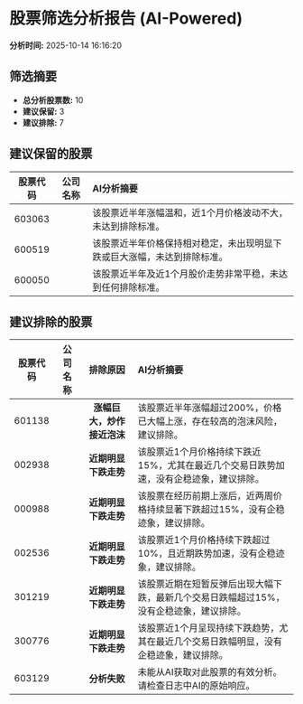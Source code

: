 # 股票筛选分析报告 (AI-Powered)

**分析时间:** 2025-10-14 16:16:20

## 筛选摘要

- **总分析股票数:** 10
- **建议保留:** 3
- **建议排除:** 7

## 建议保留的股票

| 股票代码 | 公司名称 | AI分析摘要 |
|:---:|:---:|:---|
| 603063 |  | 该股票近半年涨幅温和，近1个月价格波动不大，未达到排除标准。 |
| 600519 |  | 该股票近半年价格保持相对稳定，未出现明显下跌或巨大涨幅，未达到排除标准。 |
| 600050 |  | 该股票近半年及近1个月股价走势非常平稳，未达到任何排除标准。 |

## 建议排除的股票

| 股票代码 | 公司名称 | 排除原因 | AI分析摘要 |
|:---:|:---:|:---:|:---|
| 601138 |  | **涨幅巨大，炒作接近泡沫** | 该股票近半年涨幅超过200%，价格已大幅上涨，存在较高的泡沫风险，建议排除。 |
| 002938 |  | **近期明显下跌走势** | 该股票近1个月价格持续下跌近15%，尤其在最近几个交易日跌势加速，没有企稳迹象，建议排除。 |
| 000988 |  | **近期明显下跌走势** | 该股票在经历前期上涨后，近两周价格持续显著下跌超过15%，没有企稳迹象，建议排除。 |
| 002536 |  | **近期明显下跌走势** | 该股票近1个月价格持续下跌超过10%，且近期跌势加速，没有企稳迹象，建议排除。 |
| 301219 |  | **近期明显下跌走势** | 该股票近期在短暂反弹后出现大幅下跌，最新几个交易日跌幅超过15%，没有企稳迹象，建议排除。 |
| 300776 |  | **近期明显下跌走势** | 该股票近1个月呈现持续下跌趋势，尤其在最近几个交易日跌幅明显，没有企稳迹象，建议排除。 |
| 603129 |  | **分析失败** | 未能从AI获取对此股票的有效分析。请检查日志中AI的原始响应。 |
